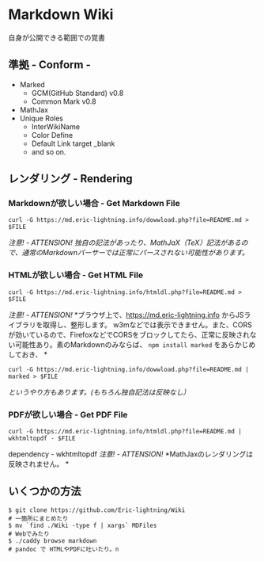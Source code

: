 # Markdown Wiki
自身が公開できる範囲での覚書

## 準拠 - Conform -
- Marked
  - GCM(GitHub Standard) v0.8
  - Common Mark v0.8
- MathJax
- Unique Roles
  - InterWikiName
  - Color Define
  - Default Link target _blank
  - and so on.
 
## レンダリング - Rendering

### Markdownが欲しい場合 - Get Markdown File
```
curl -G https://md.eric-lightning.info/dowwload.php?file=README.md > $FILE
```
*注意! - ATTENSION!*
*独自の記法があったり、MathJaX（TeX）記法があるので、通常のMarkdownパーサーでは正常にパースされない可能性があります。*

### HTMLが欲しい場合 - Get HTML File
```
curl -G https://md.eric-lightning.info/htmldl.php?file=README.md > $FILE
```
*注意! - ATTENSION!*
*ブラウザ上で、https://md.eric-lightning.info からJSライブラリを取得し、整形します。 w3mなどでは表示できません。また、CORSが効いているので、FirefoxなどでCORSをブロックしてたら、正常に反映されない可能性あり。素のMarkdownのみならば、 `npm install marked` をあらかじめしておき、 *
```
curl -G https://md.eric-lightning.info/dowwload.php?file=README.md | marked > $FILE
```
*というやり方もあります。(もちろん独自記法は反映なし）*


### PDFが欲しい場合 - Get PDF File
```
curl -G https://md.eric-lightning.info/htmldl.php?file=README.md | wkhtmltopdf - $FILE
```
dependency - wkhtmltopdf
*注意! - ATTENSION!*
*MathJaxのレンダリングは反映されません。 *

## いくつかの方法
```
$ git clone https://github.com/Eric-lightning/Wiki
# 一箇所にまとめたり
$ mv `find ./Wiki -type f | xargs` MDFiles
# Webでみたり
$ ./caddy browse markdown
# pandoc で HTMLやPDFに吐いたり。n
